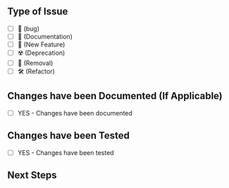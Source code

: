 <!-- 
SUMMARY OF THE CHANGES BEING MADE 
Be sure to include any referenced issues and discussions.
-->

## Type of Issue

- [ ] :bug: (bug)
- [ ] :book: (Documentation)
- [ ] :dizzy: (New Feature)
- [ ] :radioactive: (Deprecation)
- [ ] :no_entry_sign: (Removal)
- [ ] :hammer_and_wrench: (Refactor)
## Changes have been Documented (If Applicable)

- [ ] YES - Changes have been documented

## Changes have been Tested

- [ ] YES - Changes have been tested

## Next Steps

<!--ANY FURTHER STEPS TO BE TAKEN-->

